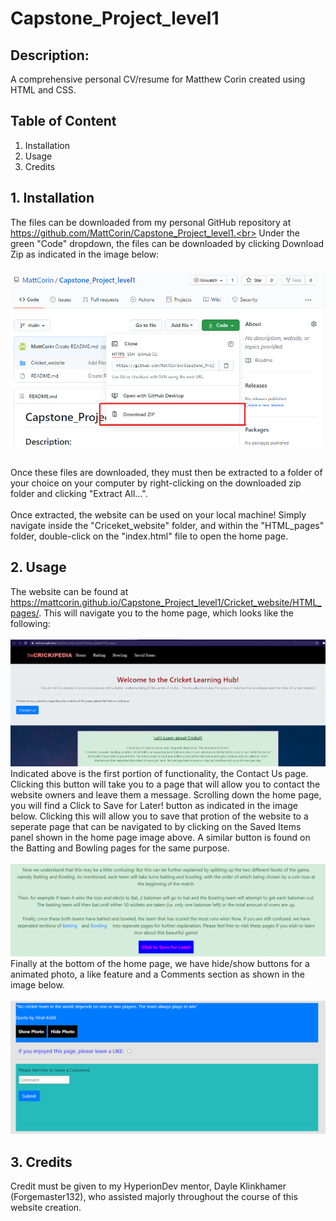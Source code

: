 # Capstone_Project_level1

## Description:
A comprehensive personal CV/resume for Matthew Corin created using HTML and CSS.

## Table of Content
1. Installation
2. Usage
3. Credits

## 1. Installation
The files can be downloaded from my personal GitHub repository at https://github.com/MattCorin/Capstone_Project_level1.<br>
Under the green "Code" dropdown, the files can be downloaded by clicking Download Zip as indicated in the image below:
<br><br>
![Download Zip](readme1.png)

<br>
Once these files are downloaded, they must then be extracted to a folder of your choice on your computer by right-clicking on the downloaded zip folder and clicking "Extract All...". 
<br><br>
Once extracted, the website can be used on your local machine! Simply navigate inside the "Criceket_website" folder, and within the "HTML_pages" folder, double-click on the "index.html" file to open the home page.

<br>

## 2. Usage
The website can be found at https://mattcorin.github.io/Capstone_Project_level1/Cricket_website/HTML_pages/. This will navigate you to the home page, which looks like the following:
<br><br>
![Home page](readme1Home.PNG)
<br>
Indicated above is the first portion of functionality, the Contact Us page. Clicking this button will take you to a page that will allow you to contact the website owners and leave them a message. Scrolling down the home page, you will find a Click to Save for Later! button as indicated in the image below. Clicking this will allow you to save that protion of the website to a seperate page that can be navigated to by clicking on the Saved Items panel shown in the home page image above. A similar button is found on the Batting and Bowling pages for the same purpose.
<br><br>
![Save Button](readme1HomeSave.PNG)
<br>
Finally at the bottom of the home page, we have hide/show buttons for a animated photo, a like feature and a Comments section as shown in the image below.
<br><br>
![Bottom Home](readme1HomeBottom.PNG)
<br>

## 3. Credits
Credit must be given to my HyperionDev mentor, Dayle Klinkhamer (Forgemaster132), who assisted majorly throughout the course of this website creation.  
